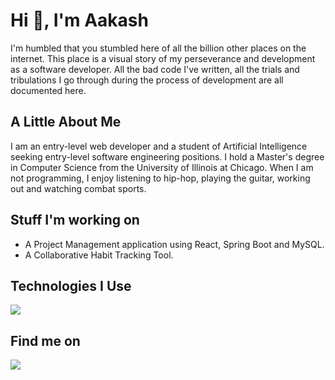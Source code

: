 <h1> Hi 👋, I'm Aakash </h1>

<p>
  I'm humbled that you stumbled here of all the billion other places on the internet. This place is a visual story of my perseverance and development as a software developer. All the bad code I've written, all the trials and tribulations I go through during the process of development are all documented here.
</p>

<h2>A Little About Me</h2>
<p>I am an entry-level web developer and a student of Artificial Intelligence seeking entry-level software engineering positions. I hold a Master's degree in Computer Science from the University of Illinois at Chicago. When I am not programming, I enjoy listening to hip-hop, playing the guitar, working out and watching combat sports.</p>

<div> 
  <h2>Stuff I'm working on</h2>
  <ul>
    <li>A Project Management application using React, Spring Boot and MySQL.</li>
    <li>A Collaborative Habit Tracking Tool.</li>
  </ul>
</div>

<div>
  <h2>Technologies I Use</h2>
  <p>
    <img src="https://skillicons.dev/icons?i=html,sass,js,react,java,spring,nodejs,express,mongodb,mysql,python,bash&perline=14" />
  </p>
</div>

<div>
  <h2> Find me on </h2>
  <a href="https://www.linkedin.com/in/aakashdasgupta">
    <img src="https://skillicons.dev/icons?i=linkedin&perline=14" />
  </a>
<!--   <a href="">
  <img src="https://img.shields.io/badge/Medium-12100E?style=for-the-badge&logo=medium&logoColor=white" />
  </a>
  <a href="">
  <img src="https://img.shields.io/badge/Twitter-1DA1F2?style=for-the-badge&logo=twitter&logoColor=white" />
  </a> -->
</div>


<!-- <div>
  <h3>Latest Blog Posts</h3>
  Posts Coming Soon...
</div> -->


<!--
**a-d14/a-d14** is a ✨ _special_ ✨ repository because its `README.md` (this file) appears on your GitHub profile.

Here are some ideas to get you started:

- 🔭 I’m currently working on ...
- 🌱 I’m currently learning ...
- 👯 I’m looking to collaborate on ...
- 🤔 I’m looking for help with ...
- 💬 Ask me about ...
- 📫 How to reach me: ...
- 😄 Pronouns: ...
- ⚡ Fun fact: ...
-->
